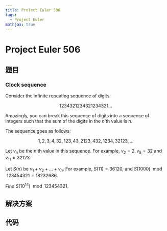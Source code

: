 ```yaml
---
title: Project Euler 506
tags:
  - Project Euler
mathjax: true
---
```

<escape><!-- more --></escape>
    

# Project Euler 506
## 题目
### Clock sequence

Consider the infinite repeating sequence of digits:

$$1234321234321234321\dots$$

Amazingly, you can break this sequence of digits into a sequence of integers such that the sum of the digits in the $n$’th value is $n$.

The sequence goes as follows:

$$1, 2, 3, 4, 32, 123, 43, 2123, 432, 1234, 32123, \dots$$

Let $v_n$ be the $n$’th value in this sequence. For example, $v_2=2, v_5=32$ and $v_{11}=32123$.

Let $S(n)$ be $v_1+v_2+\dots+v_n$. For example, $S(11)=36120$, and $S(1000) \mod 123454321 = 18232686$.

Find $S(10^{14})\mod 123454321$.


## 解决方案


## 代码


